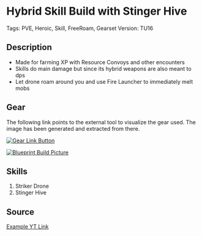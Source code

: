 # Hybrid Skill Build with Stinger Hive

Tags: PVE, Heroic, Skill, FreeRoam, Gearset
Version: TU16

## Description

* Made for farming XP with Resource Convoys and other encounters
* Skills do main damage but since its hybrid weapons are also meant to dps
* Let drone roam around you and use Fire Launcher to immediately melt mobs

## Gear

The following link points to the external tool to visualize the gear used.
The image has been generated and extracted from there.

[![Gear Link Button]({{site.baseurl}}/assets/images/gear-button.png)](https://mxswat.github.io/mx-division-builds/#/MwTgtAjBbgDJwz2U1L1IFwBYBsbJCpEN4AmA9HbGMAVlQkTLkrauAHZaHT3-YOfNnJgKfCZRwNE4cQIWCyoMPhAAOSHQYQ63Xfl2bSmMtmjwQ+SVTMlFUukA)

[![Blueprint Build Picture]({{site.baseurl}}/assets/images/Hybrid-Skill-Stinger-Hive-Build.jpg)]({{site.baseurl}}/assets/images/Hybrid-Skill-Stinger-Hive-Build.jpg)

## Skills

1. Striker Drone
2. Stinger Hive

## Source

[Example YT Link](https://youtu.be/gsEY4T168l8)